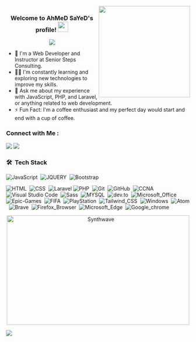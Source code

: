 
<img width="250" align="right" src="https://media.giphy.com/media/l0He4nkyI5cMhXzvW/giphy.gif">

<h3 align="center">
  Welcome to AhMeD SaYeD's profile!
  <img src="https://media.giphy.com/media/hvRJCLFzcasrR4ia7z/giphy.gif" width="28">
</h3>

<!-- Typing SVG by DenverCoder1 - https://github.com/DenverCoder1/readme-typing-svg -->
<p align="center">
  <a href="https://github.com/DenverCoder1/readme-typing-svg"><img src="https://readme-typing-svg.herokuapp.com/?lines=Full-stack%20web%20developer;Always%20learning%20new%20things&font=Fira%20Code&center=true&width=440&height=45&color=f75c7e&vCenter=true&size=22"></a>
</p> 

- 🏢 I'm a Web Developer and Instructor at Senior Steps Consulting.
- 👨‍💻 I'm constantly learning and exploring new technologies to improve my skills.
- 💬 Ask me about my experience with JavaScript, PHP, and Laravel, or anything related to web development.
- ⚡ Fun Fact: I'm a coffee enthusiast and my perfect day would start and end with a cup of coffee.


### Connect with Me :

<a href="https://www.linkedin.com/in/ahmed-sayed-0a7483170" target="_blank"><img src="https://img.shields.io/badge/-Ahmed%20Sayed-0077B5?style=for-the-badge&logo=Linkedin&logoColor=white"/></a>
<a href="https://www.facebook.com/po0o0op" target="_blank"><img src="https://img.shields.io/badge/-Ahmed%20Sayed-0077B5?style=for-the-badge&logo=Facebook&logoColor=white"/></a>
### 🛠 &nbsp;Tech Stack
![JavaScript](https://img.shields.io/badge/-JavaScript-05122A?style=flat&logo=javascript)&nbsp;
![JQUERY](https://img.shields.io/badge/-JQUERY-05122A?style=flat&logo=JQUERY)&nbsp;
![Bootstrap](https://img.shields.io/badge/-Bootstrap-05122A?style=flat&logo=bootstrap&logoColor=563D7C)&nbsp;

![HTML](https://img.shields.io/badge/-HTML-05122A?style=flat&logo=HTML5)&nbsp;
![CSS](https://img.shields.io/badge/-CSS-05122A?style=flat&logo=CSS3&logoColor=1572B6)&nbsp;
![Laravel](https://img.shields.io/badge/-Laravel-05122A?style=flat&logo=laravel)
![PHP](https://img.shields.io/badge/-PHP-05122A?style=flat&logo=php)&nbsp;
![Git](https://img.shields.io/badge/-Git-05122A?style=flat&logo=git)&nbsp;
![GitHub](https://img.shields.io/badge/-GitHub-05122A?style=flat&logo=github)&nbsp;
![CCNA](https://img.shields.io/badge/-CCNA-05122A?style=flat&logo=CCNA)&nbsp;
![Visual Studio Code](https://img.shields.io/badge/-Visual%20Studio%20Code-05122A?style=flat&logo=visual-studio-code&logoColor=007ACC)&nbsp;
![Sass](https://img.shields.io/badge/-Sass-05122A?style=flat&logo=sass)&nbsp;
![MYSQL](https://img.shields.io/badge/-MYSQL-05122A?style=flat&logo=MYSQL)&nbsp;
![dev.to](https://img.shields.io/badge/dev.to-0A0A0A?style=for-the-badge&logo=devdotto&logoColor=white)&nbsp;
![Microsoft_Office](https://img.shields.io/badge/Microsoft_Office-D83B01?style=for-the-badge&logo=microsoft-office&logoColor=white)&nbsp;
![Epic-Games](https://img.shields.io/badge/Epic%20Games-313131?style=for-the-badge&logo=Epic%20Games&logoColor=white)&nbsp;
![FIFA](https://img.shields.io/badge/FIFA-B7312F?style=for-the-badge&logo=fifa&logoColor=white)&nbsp;
![PlayStation](https://img.shields.io/badge/PlayStation-003791?style=for-the-badge&logo=playstation&logoColor=white)&nbsp;
![Tailwind_CSS](https://img.shields.io/badge/Tailwind_CSS-38B2AC?style=for-the-badge&logo=tailwind-css&logoColor=white)&nbsp;
![Windows](https://img.shields.io/badge/Windows-0078D6?style=for-the-badge&logo=windows&logoColor=white)&nbsp;
![Atom](https://img.shields.io/badge/Atom-66595C?style=for-the-badge&logo=Atom&logoColor=white)&nbsp;
![Brave](https://img.shields.io/badge/Brave-FF1B2D?style=for-the-badge&logo=Brave&logoColor=white)&nbsp;
![Firefox_Browser](https://img.shields.io/badge/Firefox_Browser-FF7139?style=for-the-badge&logo=Firefox-Browser&logoColor=white)&nbsp;
![Microsoft_Edge](https://img.shields.io/badge/Microsoft_Edge-0078D7?style=for-the-badge&logo=Microsoft-edge&logoColor=white)&nbsp;
![Google_chrome](https://img.shields.io/badge/Google_chrome-4285F4?style=for-the-badge&logo=Google-chrome&logoColor=white)&nbsp;



<p align="center"><img src="https://thumbs.gfycat.com/GoodnaturedFondGaur-size_restricted.gif" alt="Synthwave" height="300" width="500"></p>


<a href="https://komarev.com/ghpvc/?username=yousefdergham&style=for-the-badge">
    <img src="https://komarev.com/ghpvc/?username=yousefdergham&style=for-the-badge">
</a>
